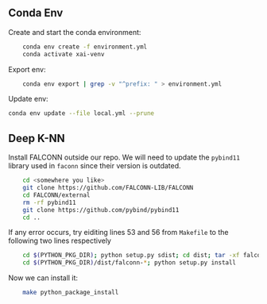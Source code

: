 ## Conda Env

Create and start the conda environment:

```sh
    conda env create -f environment.yml 
    conda activate xai-venv
```

Export env:
```sh
    conda env export | grep -v "^prefix: " > environment.yml
```

Update env:
```sh
conda env update --file local.yml --prune
```

## Deep K-NN

Install FALCONN outside our repo. We will need to update the `pybind11` library used in `faconn` since their version is outdated.
```sh
    cd <somewhere you like>
    git clone https://github.com/FALCONN-LIB/FALCONN
    cd FALCONN/external
    rm -rf pybind11
    git clone https://github.com/pybind/pybind11
    cd ..
```

If any error occurs, try eiditing lines 53 and 56 from `Makefile` to the following two lines respectively
```sh
	cd $(PYTHON_PKG_DIR); python setup.py sdist; cd dist; tar -xf falconn*.tar.gz; cd falconn-*; python setup.py build
	cd $(PYTHON_PKG_DIR)/dist/falconn-*; python setup.py install
```

Now we can install it:
```sh
    make python_package_install 
```
